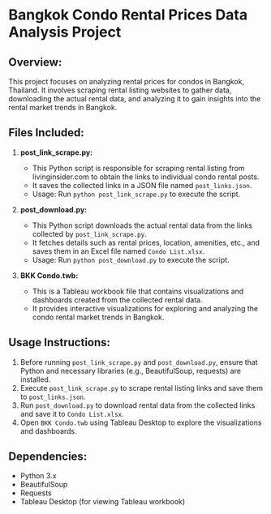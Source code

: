 # Bangkok Condo Rental Prices Data Analysis Project

## Overview:
This project focuses on analyzing rental prices for condos in Bangkok, Thailand. It involves scraping rental listing websites to gather data, downloading the actual rental data, and analyzing it to gain insights into the rental market trends in Bangkok.

## Files Included:

1. **post_link_scrape.py:**
   - This Python script is responsible for scraping rental listing from livinginsider.com to obtain the links to individual condo rental posts.
   - It saves the collected links in a JSON file named `post_links.json`.
   - Usage: Run `python post_link_scrape.py` to execute the script.

2. **post_download.py:**
   - This Python script downloads the actual rental data from the links collected by `post_link_scrape.py`.
   - It fetches details such as rental prices, location, amenities, etc., and saves them in an Excel file named `Condo List.xlsx`.
   - Usage: Run `python post_download.py` to execute the script.

3. **BKK Condo.twb:**
   - This is a Tableau workbook file that contains visualizations and dashboards created from the collected rental data.
   - It provides interactive visualizations for exploring and analyzing the condo rental market trends in Bangkok.

## Usage Instructions:
1. Before running `post_link_scrape.py` and `post_download.py`, ensure that Python and necessary libraries (e.g., BeautifulSoup, requests) are installed.
2. Execute `post_link_scrape.py` to scrape rental listing links and save them to `post_links.json`.
3. Run `post_download.py` to download rental data from the collected links and save it to `Condo List.xlsx`.
4. Open `BKK Condo.twb` using Tableau Desktop to explore the visualizations and dashboards.

## Dependencies:
- Python 3.x
- BeautifulSoup
- Requests
- Tableau Desktop (for viewing Tableau workbook)
